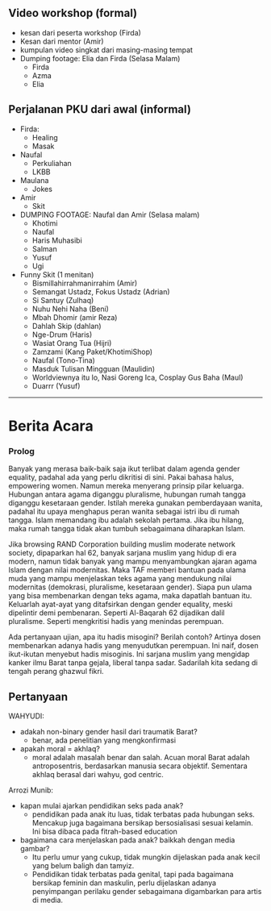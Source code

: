 ## Video workshop (formal)
- kesan dari peserta workshop (Firda)
- Kesan dari mentor (Amir)
- kumpulan video singkat dari masing-masing tempat 
- Dumping footage: Elia dan Firda (Selasa Malam)
	- Firda
	- Azma
	- Elia


## Perjalanan PKU dari awal (informal)
- Firda: 
	- Healing
	- Masak
- Naufal
	- Perkuliahan
	- LKBB
- Maulana
	- Jokes
- Amir
	- Skit
- DUMPING FOOTAGE: Naufal dan Amir (Selasa malam)
	- Khotimi
	- Naufal
	- Haris Muhasibi
	- Salman
	- Yusuf
	- Ugi
- Funny Skit (1 menitan) 
	- Bismillahirrahmanirrahim (Amir)
	- Semangat Ustadz, Fokus Ustadz (Adrian)
	- Si Santuy (Zulhaq)
	- Nuhu Nehi Naha (Beni)
	- Mbah Dhomir (amir Reza)
	- Dahlah Skip (dahlan)
	- Nge-Drum (Haris)
	- Wasiat Orang Tua (Hijri)
	- Zamzami (Kang Paket/KhotimiShop)
	- Naufal (Tono-Tina)
	- Masduk Tulisan Mingguan (Maulidin)
	- Worldviewnya itu lo, Nasi Goreng Ica, Cosplay Gus Baha (Maul)
	- Duarrr (Yusuf)

---
# Berita Acara
### Prolog
Banyak yang merasa baik-baik saja ikut terlibat dalam agenda gender equality, padahal ada yang perlu dikritisi di sini. Pakai bahasa halus, empowering women. Namun mereka menyerang prinsip pilar keluarga. Hubungan antara agama diganggu pluralisme, hubungan rumah tangga diganggu kesetaraan gender. Istilah mereka gunakan pemberdayaan wanita, padahal itu upaya menghapus peran wanita sebagai istri ibu di rumah tangga. Islam memandang ibu adalah sekolah pertama. Jika ibu hilang, maka rumah tangga tidak akan tumbuh sebagaimana diharapkan Islam.

Jika browsing RAND Corporation building muslim moderate network society, dipaparkan hal 62, banyak sarjana muslim yang hidup di era modern, namun tidak banyak yang mampu menyambungkan ajaran agama Islam dengan nilai modernitas. Maka TAF memberi bantuan pada ulama muda yang mampu menjelaskan teks agama yang mendukung nilai modernitas (demokrasi, pluralisme, kesetaraan gender). Siapa pun ulama yang bisa membenarkan dengan teks agama, maka dapatlah bantuan itu. Keluarlah ayat-ayat yang ditafsirkan dengan gender equality, meski dipelintir demi pembenaran. Seperti Al-Baqarah 62 dijadikan dalil pluralisme. Seperti mengkritisi hadis yang menindas perempuan.

Ada pertanyaan ujian, apa itu hadis misogini? Berilah contoh? Artinya dosen membenarkan adanya hadis yang menyudutkan perempuan. Ini naif, dosen ikut-ikutan menyebut hadis misoginis. Ini sarjana muslim yang mengidap kanker ilmu Barat tanpa gejala, liberal tanpa sadar.  Sadarilah kita sedang di tengah perang ghazwul fikri.

## Pertanyaan
WAHYUDI:
- adakah non-binary gender hasil dari traumatik Barat?
	- benar, ada penelitian yang mengkonfirmasi
- apakah moral = akhlaq?
	- moral adalah masalah benar dan salah. Acuan moral Barat adalah antroposentris, berdasarkan manusia secara objektif. Sementara akhlaq berasal dari wahyu, god centric.

Arrozi Munib:
- kapan mulai ajarkan pendidikan seks pada anak? 
	- pendidikan pada anak itu luas, tidak terbatas pada hubungan seks. Mencakup juga bagaimana bersikap bersosialisasi sesuai kelamin. Ini bisa dibaca pada fitrah-based education
- bagaimana cara menjelaskan pada anak? baikkah dengan media gambar?
	- Itu perlu umur yang cukup, tidak mungkin dijelaskan pada anak kecil yang belum baligh dan tamyiz. 
	- Pendidikan tidak terbatas pada genital, tapi pada bagaimana bersikap feminin dan maskulin, perlu dijelaskan adanya penyimpangan perilaku gender sebagaimana digambarkan para artis di media.

